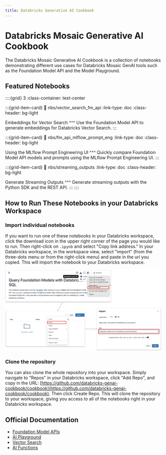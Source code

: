 ```yaml
---
title: Databricks Generative AI Cookbook
---
```


# Databricks Mosaic Generative AI Cookbook

The Databricks Mosaic Generative AI Cookbook is a collection of notebooks demonstrating different use cases for Databricks Mosaic GenAI tools such as the Foundation Model API and the Model Playground.

## Featured Notebooks

::::{grid} 3
:class-container: text-center

:::{grid-item-card}
:link: nbs/vector_search_fm_api
:link-type: doc
:class-header: bg-light

Embeddings for Vector Search
^^^
Use the Foundation Model API to generate embeddings for Databricks Vector Search.
:::

:::{grid-item-card}
:link: nbs/fm_api_mlflow_prompt_eng
:link-type: doc
:class-header: bg-light

Using the MLflow Prompt Engineering UI
^^^
Quickly compare Foundation Model API models and prompts using the MLflow Prompt Engineering UI.
:::

:::{grid-item-card}
:link: nbs/streaming_outputs
:link-type: doc
:class-header: bg-light

Generate Streaming Outputs
^^^
Generate streaming outputs with the Python SDK and the REST API.
:::
::::

## How to Run These Notebooks in your Databricks Workspace

### Import individual notebooks

If you want to run one of these notebooks in your Databricks workspace, click the download icon in the upper right corner of the page you would like to run. Then right-click on `.ipynb` and select "Copy link address." In your Databricks workspace, in the workspace view, select "import" (from the three-dots menu or from the right-click menu) and paste in the url you copied. This will import the notebook to your Databricks workspace.

![Image](./images/index/import_notebook.png)

### Clone the repository

You can also clone the whole repository into your workspace. Simply navigate to "Repos" in your Databricks workspace, click "Add Repo", and copy in the URL: [https://github.com/databricks-genai-cookbook/cookbook](https://github.com/databricks-genai-cookbook/cookbook). Then click Create Repo. This will clone the repository to your workspace, giving you access to all of the notebooks right in your Databricks workspace.

## Official Documentation
- [Foundation Model APIs](https://docs.databricks.com/en/machine-learning/foundation-models/index.html)
- [AI Playground](https://docs.databricks.com/en/large-language-models/ai-playground.html)
- [Vector Search](https://docs.databricks.com/en/generative-ai/vector-search.html)
- [AI Functions](https://docs.databricks.com/en/large-language-models/ai-functions.html)


```{tableofcontents}
```



